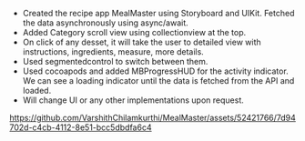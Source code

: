 * Created the recipe app MealMaster using Storyboard and UIKit. Fetched the data asynchronously using async/await. 
* Added Category scroll view using collectionview at the top.
* On click of any desset, it will take the user to detailed view with instructions, ingredients, measure, more details.
* Used segmentedcontrol to switch between them.
* Used cocoapods and added MBProgressHUD for the activity indicator. We can see a loading indicator until the data is fetched from the API and loaded.
* Will change UI or any other implementations upon request.

https://github.com/VarshithChilamkurthi/MealMaster/assets/52421766/7d94702d-c4cb-4112-8e51-bcc5dbdfa6c4
